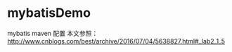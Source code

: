 # mybatisDemo  
mybatis maven 配置
本文参照： http://www.cnblogs.com/best/archive/2016/07/04/5638827.html#_lab2_1_5